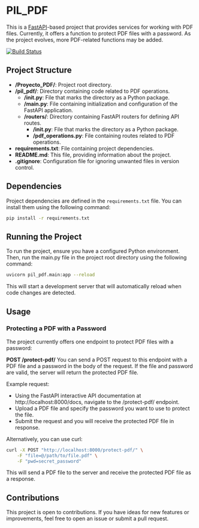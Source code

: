 
# PIL_PDF

This is a [FastAPI](https://fastapi.tiangolo.com/)-based project that provides services for working with PDF files. Currently, it offers a function to protect PDF files with a password. As the project evolves, more PDF-related functions may be added.

[![Build Status](https://travis-ci.org/joemccann/dillinger.svg?branch=master)](https://travis-ci.org/joemccann/dillinger)

## Project Structure

- **/Proyecto_PDF/**: Project root directory.
- **/pil_pdf/**: Directory containing code related to PDF operations.
    - **/__init__.py**: File that marks the directory as a Python package.
    - **/main.py**: File containing initialization and configuration of the FastAPI application.
    - **/routers/**: Directory containing FastAPI routers for defining API routes.
        - **/__init__.py**: File that marks the directory as a Python package.
        - **/pdf_operations.py**: File containing routes related to PDF operations.
- **requirements.txt**: File containing project dependencies.
- **README.md**: This file, providing information about the project.
- **.gitignore**: Configuration file for ignoring unwanted files in version control.

## Dependencies

Project dependencies are defined in the `requirements.txt` file. You can install them using the following command:

```bash
pip install -r requirements.txt
```
## Running the Project

To run the project, ensure you have a configured Python environment. Then, run the main.py file in the project root directory using the following command:

```bash
uvicorn pil_pdf.main:app --reload
```
This will start a development server that will automatically reload when code changes are detected.

## Usage
### Protecting a PDF with a Password
The project currently offers one endpoint to protect PDF files with a password:

**POST /protect-pdf/**
You can send a POST request to this endpoint with a PDF file and a password in the body of the request. If the file and password are valid, the server will return the protected PDF file.

Example request:

- Using the FastAPI interactive API documentation at http://localhost:8000/docs, navigate to the /protect-pdf/ endpoint.
- Upload a PDF file and specify the password you want to use to protect the file.
- Submit the request and you will receive the protected PDF file in response.

Alternatively, you can use curl:

```bash
curl -X POST "http://localhost:8000/protect-pdf/" \
    -F "file=@/path/to/file.pdf" \
    -F "pwd=secret_password"
```
This will send a PDF file to the server and receive the protected PDF file as a response.

## Contributions
This project is open to contributions. If you have ideas for new features or improvements, feel free to open an issue or submit a pull request.
